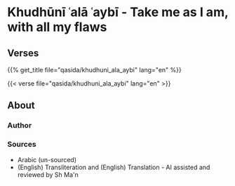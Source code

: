 # Khudhūnī ʿalā ʿaybī - Take me as I am, with all my flaws

## Verses

{{% get_title  file="qasida/khudhuni_ala_aybi" lang="en" %}}

{{< verse file="qasida/khudhuni_ala_aybi" lang="en" >}}

## About

### Author

### Sources

- Arabic (un-sourced)
- (English) Transliteration and (English) Translation - AI assisted and reviewed by Sh Ma'n
